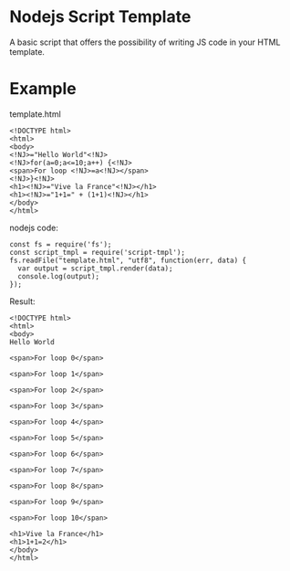 # Nodejs Script Template

A basic script that offers the possibility of writing JS code in your HTML template.

# Example

template.html
```
<!DOCTYPE html>
<html>
<body>
<!NJ>="Hello World"<!NJ>
<!NJ>for(a=0;a<=10;a++) {<!NJ>
<span>For loop <!NJ>=a<!NJ></span>
<!NJ>}<!NJ>
<h1><!NJ>="Vive la France"<!NJ></h1>
<h1><!NJ>="1+1=" + (1+1)<!NJ></h1>
</body>
</html>

```
nodejs code:
```
const fs = require('fs');
const script_tmpl = require('script-tmpl');
fs.readFile("template.html", "utf8", function(err, data) {
  var output = script_tmpl.render(data);
  console.log(output);
});
```

Result:
```
<!DOCTYPE html>
<html>
<body>
Hello World

<span>For loop 0</span>

<span>For loop 1</span>

<span>For loop 2</span>

<span>For loop 3</span>

<span>For loop 4</span>

<span>For loop 5</span>

<span>For loop 6</span>

<span>For loop 7</span>

<span>For loop 8</span>

<span>For loop 9</span>

<span>For loop 10</span>

<h1>Vive la France</h1>
<h1>1+1=2</h1>
</body>
</html>
```
